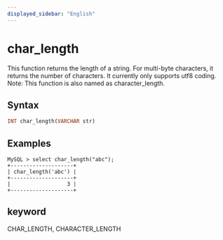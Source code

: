 ```yaml
---
displayed_sidebar: "English"
---
```


# char_length



This function returns the length of a string. For multi-byte characters, it returns the number of characters. It currently only supports utf8 coding. Note: This function is also named as character_length.

## Syntax

```Haskell
INT char_length(VARCHAR str)
```

## Examples

```Plain Text
MySQL > select char_length("abc");
+--------------------+
| char_length('abc') |
+--------------------+
|                  3 |
+--------------------+
```

## keyword

CHAR_LENGTH, CHARACTER_LENGTH
